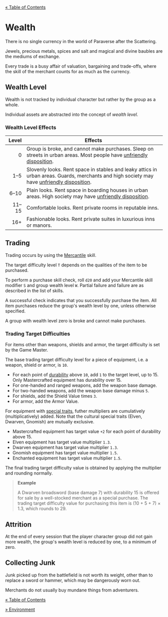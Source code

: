 [&laquo; Table of Contents](..)

# Wealth

There is no single currency in the world of Paraverse after the Scattering.

Jewels, precious metals, spices and salt and magical and divine baubles are the mediums of exchange.

Every trade is a busy affair of valuation, bargaining and trade-offs, where the skill of the merchant counts for as much as the currency.

## Wealth Level

Wealth is not tracked by individual character but rather by the group as a whole.

Individual assets are abstracted into the concept of *wealth level*.

### Wealth Level Effects

| Level | Effects |
|-:|-|
| 0 | Group is broke, and cannot make purchases. Sleep on streets in urban areas. Most people have [unfriendly disposition](characters#npc-disposition). |
| 1&ndash;5 | Slovenly looks. Rent space in stables and leaky attics in urban areas. Guards, merchants and high society may have [unfriendly disposition](characters#npc-disposition). |
| 6&ndash;10 | Plain looks. Rent space in boarding houses in urban areas. High society may have [unfriendly disposition](characters#npc-disposition). |
| 11&ndash;15 | Comfortable looks. Rent private rooms in reputable inns. |
| 16+ | Fashionable looks. Rent private suites in luxurious inns or manors. |

## Trading

Trading occurs by using the [Mercantile](characters#list-of-skills) skill.

The target difficulty level `T` depends on the qualities of the item to be purchased.

To perform a purchase skill check, roll `d20` and add your Mercantile skill modifier `S` and group wealth level `W`. Partial failure and failure are as described in the list of skills.

A successful check indicates that you successfully purchase the item. All item purchases reduce the group's wealth level by one, unless otherwise specified.

A group with wealth level zero is broke and cannot make purchases.

### Trading Target Difficulties

For items other than weapons, shields and armor, the target difficulty is set by the Game Master.

The base trading target difficulty level for a piece of equipment, i.e. a weapon, shield or armor, is `10`.

- For each point of [durability](equipment#durability-and-disrepair) above `10`, add `1` to the target level, up to 15. Only Mastercrafted equipment has durability over 15.
- For one-handed and ranged weapons, add the weapon base damage.
- For two-handed weapons, add the weapon base damage minus `5`.
- For shields, add the Shield Value times `3`.
- For armor, add the Armor Value.

For equipment with [special traits](equipment#quipment-special-traits), futher multipliers are cumulatively (multiplicatively) added. Note that the cultural special traits (Elven, Dwarven, Gnomish) are mutually exclusive.

- Mastercrafted equipment has target value `+2` for each point of durability above 15.
- Elven equipment has target value multiplier `1.3`.
- Dwarven equipment has target value multiplier `1.3`.
- Gnomish equipment has target value multiplier `1.5`.
- Enchanted equipment has target value multiplier `1.5`.

The final trading target difficulty value is obtained by applying the multiplier and rounding normally.

> **Example**
>
> A Dwarven broadsword (base damage 7) with durability 15 is offered for sale by a well-stocked merchant as a special purchase. The trading target difficulty value for purchasing this item is (10 + 5 + 7) × 1.3, which rounds to 29.

## Attrition

At the end of every session that the player character group did not gain more wealth, the group's wealth level is reduced by one, to a minimum of zero.

## Collecting Junk

Junk picked up from the battlefield is not worth its weight, other than to replace a sword or hammer, which may be dangerously worn out.

Merchants do not usually buy mundane things from adventurers.

[&laquo; Table of Contents](..)

[&raquo; Environment](#TODO)
